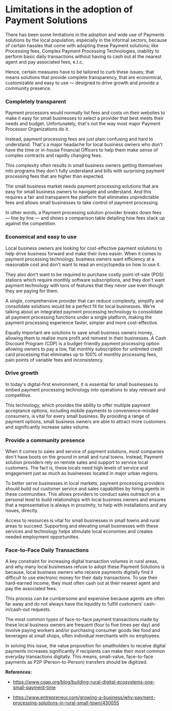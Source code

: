 # Limitations in the adoption of Payment Solutions

There has been some limitations in the adoption and wide use of Payments solutions by the local population, especially in the informal sectors, because of certain hassles that come with adopting these Payment solutions; like Processing fees, Complex Payment Processing Technologies, inability to perform basic daily transactions without having to cash out at the nearest agent and pay associated fees, e.t.c.

Hence, certain measures have to be tailored to curb these issues; that means solutions that provide complete transparency, that are economical, customizable and easy to use — designed to drive growth and provide a community presence.


### Completely transparent

Payment processors would normally list fees and costs on their websites to make it easy for small businesses to select a provider that best meets their needs and budget. Unfortunately, that's not the way most major Payment Processor Organizations do it.

Instead, payment processing fees are just plain confusing and hard to understand. That's a major headache for local business owners who don't have the time or in-house Financial Officers to help them make sense of complex contracts and rapidly changing fees.

This complexity often results in small business owners getting themselves into programs they don't fully understand and bills with surprising payment processing fees that are higher than expected.

The small business market needs payment processing solutions that are easy for small business owners to navigate and understand. And this requires a fair and transparent fee platform that eliminates unpredictable fees and allows small businesses to take control of payment processing.

In other words, a Payment processing solution provider breaks down fees — line by line — and shows a comparison table detailing how fees stack up against the competition.


### Economical and easy to use

Local business owners are looking for cost-effective payment solutions to help drive business forward and make their lives easier. When it comes to payment processing technology, business owners want efficiency at a reasonable cost and don't want to read an encyclopedia on how to use it.

They also don't want to be required to purchase costly point-of-sale (POS) stations which require monthly software subscriptions, and they don't want payment technology with tons of features that they never use even though they are paying for them.

A single, comprehensive provider that can reduce complexity, simplify and consolidate solutions would be a perfect fit for local businesses. We're talking about an integrated payment processing technology to consolidate all payment processing functions under a single platform, making the payment processing experience faster, simpler and more cost-effective.

Equally important are solutions to save small business owners money, allowing them to realize more profit and reinvest in their businesses. A Cash Discount Program (CDP) is a budget-friendly payment processing option allowing owners to pay a low, flat monthly subscription for unlimited credit card processing that eliminates up to 100% of monthly processing fees, pain points of variable fees and inconsistency.


### Drive growth

In today's digital-first environment, it is essential for small businesses to embed payment processing technology into operations to stay relevant and competitive.

This technology, which provides the ability to offer multiple payment acceptance options, including mobile payments to convenience-minded consumers, is vital for every small business. By providing a range of payment options, small business owners are able to attract more customers and significantly increase sales volume.


### Provide a community presence

When it comes to sales and service of payment solutions, most companies don't have boots on the ground in small and rural towns. Instead, Payment solution providers rely on remote sales and support to service local customers. The fact is, these locals need high levels of service and engagement just as much as businesses located in major urban regions.

To better serve businesses in local markets, payment processing providers should build out customer service and sales capabilities by hiring agents in these communities. This allows providers to conduct sales outreach on a personal level to build relationships with local business owners and ensures that a representative is always in proximity, to help with installations and any issues, directly.

Access to resources is vital for small businesses in small towns and rural areas to succeed. Supporting and elevating small businesses with these services and technology helps stimulate local economies and creates needed employment opportunities.

### Face-to-Face Daily Transactions

A key constraint for increasing digital transaction volumes in rural areas, and why many local businesses refuse to adopt these Payment Solutions is because, local business owners who receive payments digitally find it difficult to use electronic money for their daily transactions. To use their hard-earned income, they must often cash out at their nearest agent and pay the associated fees.

This process can be cumbersome and expensive because agents are often far away and do not always have the liquidity to fulfill customers’ cash-in/cash-out requests.

The most common types of face-to-face payment transactions made by these local business owners are frequent (four to five times per day) and involve paying workers and/or purchasing consumer goods like food and beverages at small shops, often individual merchants with no employees.

In solving this issue, the value proposition for smallholders to receive digital payments increases significantly if recipients can make their most common everyday transactions digitally. This means, small-value, face-to-face payments as P2P (Person-to-Person) transfers should be digitized.



**References:**
- https://www.cgap.org/blog/building-rural-digital-ecosystems-one-small-payment-time

- https://www.entrepreneur.com/growing-a-business/why-payment-processing-solutions-in-rural-small-town/430055
